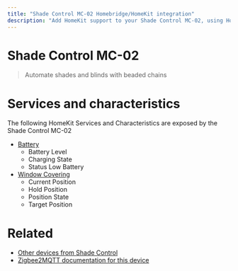 ```yaml
---
title: "Shade Control MC-02 Homebridge/HomeKit integration"
description: "Add HomeKit support to your Shade Control MC-02, using Homebridge, Zigbee2MQTT and homebridge-z2m."
---
```

<!---
This file has been GENERATED using src/docgen/docgen.ts
DO NOT EDIT THIS FILE MANUALLY!
-->
# Shade Control MC-02
> Automate shades and blinds with beaded chains


# Services and characteristics
The following HomeKit Services and Characteristics are exposed by
the Shade Control MC-02

* [Battery](../../battery.md)
  * Battery Level
  * Charging State
  * Status Low Battery
* [Window Covering](../../cover.md)
  * Current Position
  * Hold Position
  * Position State
  * Target Position


# Related
* [Other devices from Shade Control](../index.md#shade_control)
* [Zigbee2MQTT documentation for this device](https://www.zigbee2mqtt.io/devices/MC-02.html)